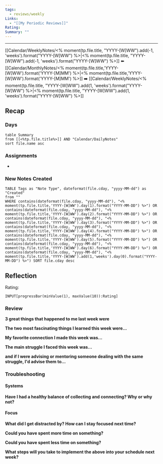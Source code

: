 ```yaml
---
tags:
  - reviews/weekly
Links:
  - "[[My Periodic Reviews]]"
Rating: 
Summary: ""
---
```


---

[[Calendar/WeeklyNotes/<% moment(tp.file.title, "YYYY-[W]WW").add(-1, 'weeks').format("YYYY-[W]WW") %>|<% moment(tp.file.title, "YYYY-[W]WW").add(-1, 'weeks').format("YYYY-[W]WW") %>]] ⬅️ [[Calendar/MonthlyNotes/<% moment(tp.file.title,'YYYY-[W]WW').format('YYYY-[M]MM') %>|<% moment(tp.file.title,'YYYY-[W]WW').format('YYYY-[M]MM') %>]] ➡️ [[Calendar/WeeklyNotes/<% moment(tp.file.title, "YYYY-[W]WW").add(1, 'weeks').format("YYYY-[W]WW") %>|<% moment(tp.file.title, "YYYY-[W]WW").add(1, 'weeks').format("YYYY-[W]WW") %>]]

## Recap

### Days

```dataview
table Summary
from [[<%tp.file.title%>]] AND "Calendar/DailyNotes"
sort file.name asc
```

### Assignments

- 

### New Notes Created
```dataview
TABLE Tags as "Note Type", dateformat(file.cday, "yyyy-MM-dd") as "Created"
from ""
WHERE contains(dateformat(file.cday, "yyyy-MM-dd"), "<% moment(tp.file.title,'YYYY-[W]WW').day(1).format("YYYY-MM-DD") %>") OR contains(dateformat(file.cday, "yyyy-MM-dd"), "<% moment(tp.file.title,'YYYY-[W]WW').day(2).format("YYYY-MM-DD") %>") OR contains(dateformat(file.cday, "yyyy-MM-dd"), "<% moment(tp.file.title,'YYYY-[W]WW').day(3).format("YYYY-MM-DD") %>") OR contains(dateformat(file.cday, "yyyy-MM-dd"), "<% moment(tp.file.title,'YYYY-[W]WW').day(4).format("YYYY-MM-DD") %>") OR contains(dateformat(file.cday, "yyyy-MM-dd"), "<% moment(tp.file.title,'YYYY-[W]WW').day(5).format("YYYY-MM-DD") %>") OR contains(dateformat(file.cday, "yyyy-MM-dd"), "<% moment(tp.file.title,'YYYY-[W]WW').day(6).format("YYYY-MM-DD") %>") OR contains(dateformat(file.cday, "yyyy-MM-dd"), "<% moment(tp.file.title,'YYYY-[W]WW').add(1,'weeks').day(0).format("YYYY-MM-DD") %>") SORT file.cday desc
```

## Reflection
Rating:
```meta-bind
INPUT[progressBar(minValue(1), maxValue(10)):Rating]
```

### Review

**3 great things that happened to me last week were**

**The two most fascinating things I learned this week were...**

**My favorite connection I made this week was...**

**The main struggle I faced this week was...**

**and if I were advising or mentoring someone dealing with the same struggle, I'd advise them to...**


### Troubleshooting

#### Systems

**Have I had a healthy balance of collecting and connecting? Why or why not?**

#### Focus

**What did I get distracted by? How can I stay focused next time?**

**Could you have spent more time on something?**

**Could you have spent less time on something?**

**What steps will you take to implement the above into your schedule next week?**
